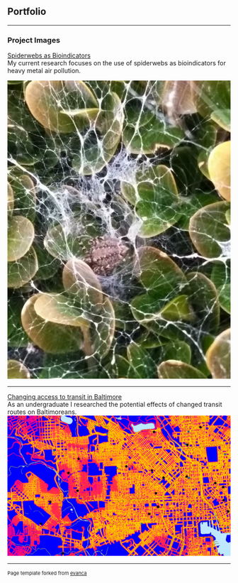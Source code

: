 ## Portfolio

---

### Project Images

[Spiderwebs as Bioindicators](/)
<br>
My current research focuses on the use of spiderwebs as bioindicators for heavy metal air pollution. 

<img src="images/spiderbutt.jpg?raw=true"/>

---
[Changing access to transit in Baltimore](/pdf/sample_presentation.pdf)
<br>
As an undergraduate I researched the potential effects of changed transit routes on Baltimoreans. 
<img src="images/closeup.PNG?raw=true"/>

---
<p style="font-size:11px">Page template forked from <a href="https://github.com/evanca/quick-portfolio">evanca</a></p>
<!-- Remove above link if you don't want to attibute -->
